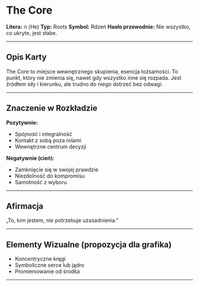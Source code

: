 
# The Core

**Litera:** ה (He)
**Typ:** Roots
**Symbol:** Rdzeń
**Hasło przewodnie:** Nie wszystko, co ukryte, jest słabe.

---

## Opis Karty
The Core to miejsce wewnętrznego skupienia, esencja tożsamości. To punkt, który nie zmienia się, nawet gdy wszystko inne się rozpada. Jest źródłem siły i kierunku, ale trudno do niego dotrzeć bez odwagi.

---

## Znaczenie w Rozkładzie

**Pozytywnie:**
- Spójność i integralność
- Kontakt z sobą poza rolami
- Wewnętrzne centrum decyzji

**Negatywnie (cień):**
- Zamknięcie się w swojej prawdzie
- Niezdolność do kompromisu
- Samotność z wyboru
---

## Afirmacja
„To, kim jestem, nie potrzebuje uzasadnienia.”

---

## Elementy Wizualne (propozycja dla grafika)
- Koncentryczne kręgi
- Symboliczne serce lub jądro
- Promieniowanie od środka

---
